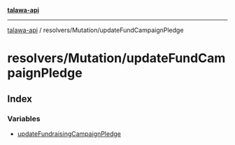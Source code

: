 [**talawa-api**](../../../README.md)

***

[talawa-api](../../../modules.md) / resolvers/Mutation/updateFundCampaignPledge

# resolvers/Mutation/updateFundCampaignPledge

## Index

### Variables

- [updateFundraisingCampaignPledge](variables/updateFundraisingCampaignPledge.md)
